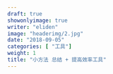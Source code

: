 ```yaml
---
draft: true
showonlyimage: true
writer: "eliden"
image: "headerimg/2.jpg"
date: "2018-09-05"
categories: [ "工具"]
weight: 1
title: "小方法 总结 + 提高效率工具"
---
```


<!--more-->
